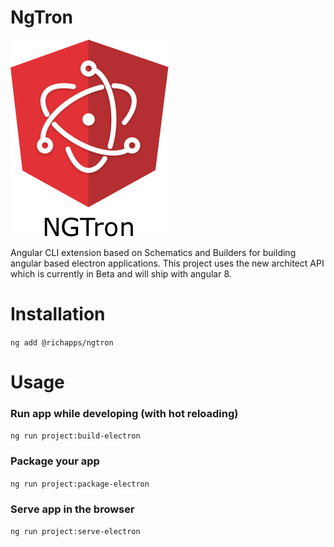 # NgTron

![Alt text](ngtron.png?raw=true "NGTron Logo")

Angular CLI extension based on Schematics and Builders for building angular based electron applications.
This project uses the new architect API which is currently in Beta and will ship with angular 8.

# Installation

`ng add @richapps/ngtron`

# Usage

### Run app while developing (with hot reloading)
`ng run project:build-electron`

### Package your app
`ng run project:package-electron`

### Serve app in the browser
`ng run project:serve-electron`
